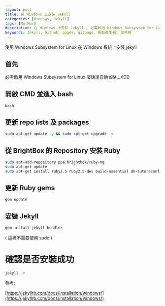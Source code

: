 ```yaml
---
layout: post
title: 在 Windows 上安裝 Jekyll
categories: [Windows, Jekyll]
tags: [MurMur]
description: 在 Windows 上安裝 Jekyll ( 必需啟用 Windows Subsystem for Linux )
keywords: Jekyll, Github, pages, gitpage, 網站產生器, 部落格
---
```

 
使用 Windows Subsystem for Linux 在 Windows 系統上安裝 jekyll

## 首先

必需啟用 Windows Subsystem for Linux
廢話請自動省略...XDD

## 開啟 CMD 並進入 bash

```bash
bash
```

## 更新 repo lists 及 packages

```bash
sudo apt-get update -y && sudo apt-get upgrade -y
```

## 從 BrightBox 的 Repository 安裝 Ruby

```bash
sudo apt-add-repository ppa:brightbox/ruby-ng
sudo apt-get update
sudo apt-get install ruby2.5 ruby2.5-dev build-essential dh-autoreconf
```

## 更新 Ruby gems

```bash
gem update
```

## 安裝 Jekyll

```bash
gem install jekyll bundler
```

( 這裡不需要使用 sudo ) 

# 確認是否安裝成功

```bash
jekyll -v
```


參考:

[https://jekyllrb.com/docs/installation/windows/](https://jekyllrb.com/docs/installation/windows/)
